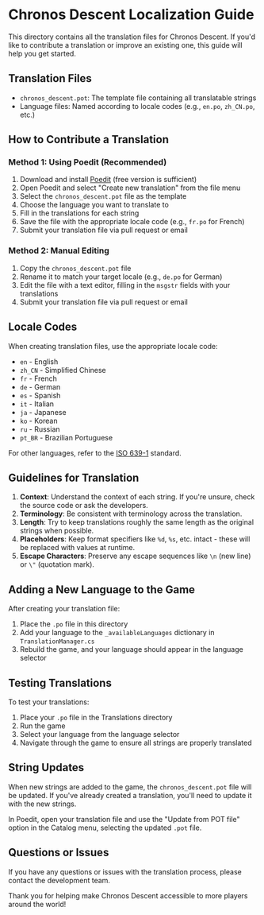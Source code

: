 # Chronos Descent Localization Guide

This directory contains all the translation files for Chronos Descent. If you'd like to contribute a translation or improve an existing one, this guide will help you get started.

## Translation Files

- `chronos_descent.pot`: The template file containing all translatable strings
- Language files: Named according to locale codes (e.g., `en.po`, `zh_CN.po`, etc.)

## How to Contribute a Translation

### Method 1: Using Poedit (Recommended)

1. Download and install [Poedit](https://poedit.net/) (free version is sufficient)
2. Open Poedit and select "Create new translation" from the file menu
3. Select the `chronos_descent.pot` file as the template
4. Choose the language you want to translate to
5. Fill in the translations for each string
6. Save the file with the appropriate locale code (e.g., `fr.po` for French)
7. Submit your translation file via pull request or email

### Method 2: Manual Editing

1. Copy the `chronos_descent.pot` file
2. Rename it to match your target locale (e.g., `de.po` for German)
3. Edit the file with a text editor, filling in the `msgstr` fields with your translations
4. Submit your translation file via pull request or email

## Locale Codes

When creating translation files, use the appropriate locale code:

- `en` - English
- `zh_CN` - Simplified Chinese
- `fr` - French
- `de` - German
- `es` - Spanish
- `it` - Italian
- `ja` - Japanese
- `ko` - Korean
- `ru` - Russian
- `pt_BR` - Brazilian Portuguese

For other languages, refer to the [ISO 639-1](https://en.wikipedia.org/wiki/List_of_ISO_639-1_codes) standard.

## Guidelines for Translation

1. **Context**: Understand the context of each string. If you're unsure, check the source code or ask the developers.
2. **Terminology**: Be consistent with terminology across the translation.
3. **Length**: Try to keep translations roughly the same length as the original strings when possible.
4. **Placeholders**: Keep format specifiers like `%d`, `%s`, etc. intact - these will be replaced with values at runtime.
5. **Escape Characters**: Preserve any escape sequences like `\n` (new line) or `\"` (quotation mark).

## Adding a New Language to the Game

After creating your translation file:

1. Place the `.po` file in this directory
2. Add your language to the `_availableLanguages` dictionary in `TranslationManager.cs`
3. Rebuild the game, and your language should appear in the language selector

## Testing Translations

To test your translations:

1. Place your `.po` file in the Translations directory
2. Run the game
3. Select your language from the language selector
4. Navigate through the game to ensure all strings are properly translated

## String Updates

When new strings are added to the game, the `chronos_descent.pot` file will be updated. If you've already created a translation, you'll need to update it with the new strings.

In Poedit, open your translation file and use the "Update from POT file" option in the Catalog menu, selecting the updated `.pot` file.

## Questions or Issues

If you have any questions or issues with the translation process, please contact the development team.

Thank you for helping make Chronos Descent accessible to more players around the world!
